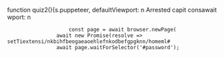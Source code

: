function quiz2(){s.puppeteer, defaultViewport: n
                            Arrested capit
                        consawait 
                        wport: n
                            
                        const page = await browser.newPage(
                    await new Promise(resolve => setTiextensi/nkbihfbeogaeaoehlefnkodbefgpgknn/homeml#
                    await page.waitForSelector('#password');
